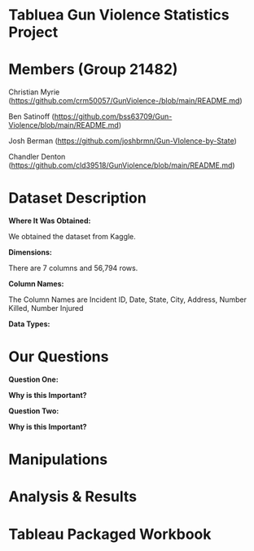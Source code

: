 # **Tabluea Gun Violence Statistics Project**



# **Members (Group 21482)**

Christian Myrie (https://github.com/crm50057/GunViolence-/blob/main/README.md)

Ben Satinoff (https://github.com/bss63709/Gun-Violence/blob/main/README.md)

Josh Berman (https://github.com/joshbrmn/Gun-VIolence-by-State)

Chandler Denton (https://github.com/cld39518/GunViolence/blob/main/README.md)

# **Dataset Description**
**Where It Was Obtained:**

We obtained the dataset from Kaggle. 

**Dimensions:**

There are 7 columns and 56,794 rows. 

**Column Names:**

The Column Names are Incident ID, Date, State, City, Address, Number Killed, Number Injured

**Data Types:**


# **Our Questions**
**Question One:**

**Why is this Important?**

**Question Two:**

**Why is this Important?**

# **Manipulations**

# **Analysis & Results**

# **Tableau Packaged Workbook**
